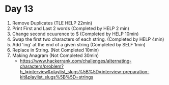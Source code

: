 # Day 13


1. Remove Duplicates (TLE HELP 22min)
2. Print First and Last 2 words (Completed by HELP 2 min)
3. Change second ocuurence to $ (Completed by HELP 10min)
4. Swap the first two characters of each string. (Completed by HELP 4min)
5. Add 'ing' at the end of a given string (Completed by SELF 1min)
6. Replace in String. (Not Completed 10min)
7. Making Anagram (Not Completed 30min)
    - https://www.hackerrank.com/challenges/alternating-characters/problem?h_l=interview&playlist_slugs%5B%5D=interview-preparation-kit&playlist_slugs%5B%5D=strings
